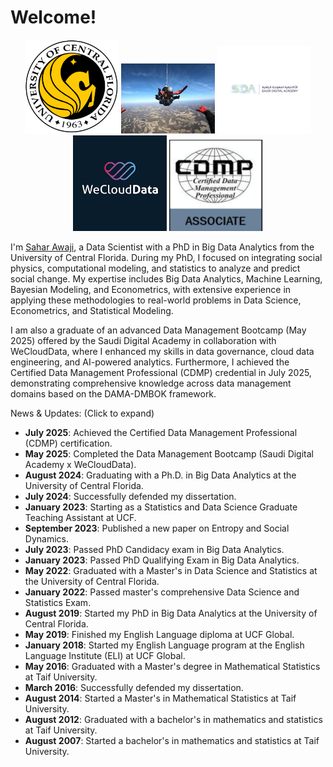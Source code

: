 # Welcome!
<p align="center">
  <img src="https://github.com/SaharAwaji/personal-website/blob/main/logo%20of%20ucf.png" width="150"/>
  <img src="https://github.com/S7orx/portfolio/blob/main/skydiving%20.jpeg" width="150"/>
  <img src="https://github.com/SaharAwaji/portfolio/blob/main/SDA.png" width="150"/>
  <img src="https://github.com/SaharAwaji/portfolio/blob/main/wedata.png" width="150"/>
  <img src="https://github.com/SaharAwaji/portfolio/blob/main/CDMP.png" width="150"/>



</p>


I'm [Sahar Awaji](https://www.linkedin.com/in/sahar-awaji-a82537b1/), a Data Scientist with a PhD in Big Data Analytics from the University of Central Florida. During my PhD, I focused on integrating social physics, computational modeling, and statistics to analyze and predict social change. My expertise includes Big Data Analytics, Machine Learning, Bayesian Modeling, and Econometrics, with extensive experience in applying these methodologies to real-world problems in Data Science, Econometrics, and Statistical Modeling.

I am also a graduate of an advanced Data Management Bootcamp (May 2025) offered by the Saudi Digital Academy in collaboration with WeCloudData, where I enhanced my skills in data governance, cloud data engineering, and AI-powered analytics. Furthermore, I achieved the Certified Data Management Professional (CDMP) credential in July 2025, demonstrating comprehensive knowledge across data management domains based on the DAMA-DMBOK framework.


<summary>News & Updates: (Click to expand)</summary>

- **July 2025**: Achieved the Certified Data Management Professional (CDMP) certification.
- **May 2025**: Completed the Data Management Bootcamp (Saudi Digital Academy x WeCloudData).
- **August 2024**: Graduating with a Ph.D. in Big Data Analytics at the University of Central Florida.
- **July 2024**: Successfully defended my dissertation.
- **January 2023**: Starting as a Statistics and Data Science Graduate Teaching Assistant at UCF.
- **September 2023**: Published a new paper on Entropy and Social Dynamics.
- **July 2023**: Passed PhD Candidacy exam in Big Data Analytics.
- **January 2023**: Passed PhD Qualifying Exam in Big Data Analytics.
- **May 2022**: Graduated with a Master's in Data Science and Statistics at the University of Central Florida.
- **January 2022**: Passed master's comprehensive Data Science and Statistics Exam.
- **August 2019**: Started my PhD in Big Data Analytics at the University of Central Florida.
- **May 2019**: Finished my English Language diploma at UCF Global.
- **January 2018**: Started my English Language program at the English Language Institute (ELI) at UCF Global.
- **May 2016**: Graduated with a Master's degree in Mathematical Statistics at Taif University.
- **March 2016**: Successfully defended my dissertation.
- **August 2014**: Started a Master's in Mathematical Statistics at Taif University.
- **August 2012**: Graduated with a bachelor's in mathematics and statistics at Taif University.
- **August 2007**: Started a bachelor's in mathematics and statistics at Taif University.

